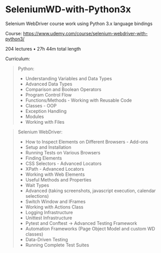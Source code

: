 # SeleniumWD-with-Python3x
Selenium WebDriver course work using Python 3.x language bindings

Course: https://www.udemy.com/course/selenium-webdriver-with-python3/

204 lectures • 27h 44m total length

Curriculum:
> Python:
>* Understanding Variables and Data Types
>* Advanced Data Types
>* Comparison and Boolean Operators
>* Program Control Flow
>* Functions/Methods - Working with Reusable Code
>* Classes - OOP
>* Exception Handling
>* Modules
>* Working with Files

> Selenium WebDriver:
>* How to Inspect Elements on Different Browsers - Add-ons
>* Setup and Installation
>* Running Tests on Various Browsers
>* Finding Elements
>* CSS Selectors - Advanced Locators
>* XPath - Advanced Locators
>* Working with Web Elements
>* Useful Methods and Properties
>* Wait Types
>* Advanced (taking screenshots, javascript execution, calendar selections)
>* Switch Window and IFrames
>* Working with Actions Class
>* Logging Infrastructure
>* Unittest Infrastructure
>* Pytest and Conftest -> Advanced Testing Framework
>* Automation Frameworks (Page Object Model and custom WD classes)
>* Data-Driven Testing
>* Running Complete Test Suites

